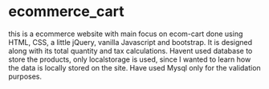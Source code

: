 # ecommerce_cart
this is a ecommerce website with main focus on ecom-cart done using HTML, CSS, a little jQuery, vanilla Javascript and bootstrap. 
It is designed along with its total quantity and tax calculations. Havent used database to store the products, only localstorage is used, since I wanted to learn how the data is locally stored on the site. Have used Mysql only for the validation purposes.
